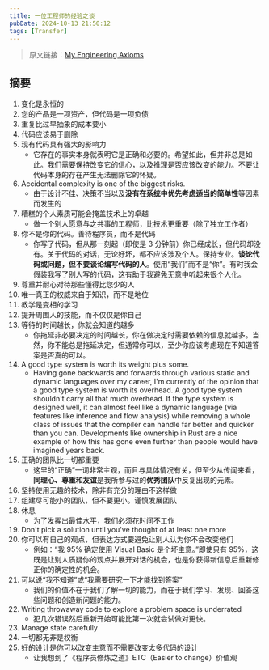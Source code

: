 ```yaml
---
title: 一位工程师的经验之谈
pubDate: 2024-10-13 21:50:12
tags: [Transfer]
---
```


> 原文链接：[My Engineering Axioms](https://martinrue.com/my-engineering-axioms/)

## 摘要

1. 变化是永恒的
2. 您的产品是一项资产，但代码是一项负债
3. 重复比过早抽象的成本要小
4. 代码应该易于删除
5. 现有代码具有强大的影响力
   - 它存在的事实本身就表明它是正确和必要的。希望如此，但并非总是如此。我们需要保持改变它的信心，以及推理是否应该改变的能力。不要让代码本身的存在产生无法删除它的怀疑。
6. Accidental complexity is one of the biggest risks.
   - 由于设计不佳、决策不当以及**没有在系统中优先考虑适当的简单性**等因素而发生的
7. 糟糕的个人素质可能会掩盖技术上的卓越
   - 做一个别人愿意与之共事的工程师，比技术更重要（除了独立工作者）
8. 你不是你的代码。善待程序员，而不是代码
   - 你写了代码，但从那一刻起（即使是 3 分钟前）你已经成长，但代码却没有。关于代码的对话，无论好坏，都不应该涉及个人。保持专业。**谈论代码或问题，但不要谈论编写代码的人**。使用“我们”而不是“你”。有时我会假装我写了别人写的代码，这有助于我避免无意中听起来很个人化。
9. 尊重并耐心对待那些懂得比您少的人
10. 唯一真正的权威来自于知识，而不是地位
11. 教学是变相的学习
12. 提升周围人的技能，而不仅仅是你自己
13. 等待的时间越长，你就会知道的越多
    - 你拖延非必要决定的时间越长，你在做决定时需要依赖的信息就越多。当然，你不能总是拖延决定，但通常你可以，至少你应该考虑现在不知道答案是否真的可以。
14. A good type system is worth its weight plus some.
    - Having gone backwards and forwards through various static and dynamic languages over my career, I'm currently of the opinion that a good type system is worth its overhead. A good type system shouldn't carry all that much overhead. If the type system is designed well, it can almost feel like a dynamic language (via features like inference and flow analysis) while removing a whole class of issues that the compiler can handle far better and quicker than you can. Developments like ownership in Rust are a nice example of how this has gone even further than people would have imagined years back.
15. 正确的团队比一切都重要
    - 这里的“正确”一词非常主观，而且与具体情况有关，但至少从传闻来看，**同理心、尊重和友谊**是我所参与过的**优秀团队**中反复出现的元素。
16. 坚持使用无趣的技术，除非有充分的理由不这样做
17. 组建尽可能小的团队，但不要更小。谨慎发展团队
18. 休息
    - 为了发挥出最佳水平，我们必须花时间不工作
19. Don't pick a solution until you've thought of at least one more
20. 你可以有自己的观点，但表达方式要避免让别人认为你不会改变他们
    - 例如：“我 95% 确定使用 Visual Basic 是个坏主意。”即使只有 95%，这既是让别人质疑你的观点并展开对话的机会，也是你获得新信息后重新修正你的确定性的机会。
21. 可以说“我不知道”或“我需要研究一下才能找到答案”
    - 我们的价值不在于我们了解一切的能力，而在于我们学习、发现、回答这些问题和创造新问题的能力。
22. Writing throwaway code to explore a problem space is underrated
    - 犯几次错误然后重新开始可能比第一次就尝试做对更快。
23.  Manage state carefully
24. 一切都无非是权衡
25. 好的设计是你可以改变主意而不需要改变太多代码的设计
    - 让我想到了《程序员修炼之道》ETC（Easier to change）价值观
